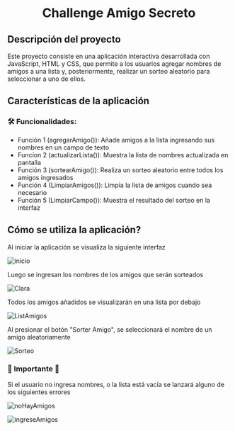 <h1 align="center"> Challenge Amigo Secreto </h1>

<h2>Descripción del proyecto </h2>
<p>Este proyecto consiste en una aplicación interactiva desarrollada con JavaScript, HTML y CSS, que permite a los usuarios agregar nombres de amigos a una lista y, posteriormente, realizar un sorteo aleatorio para seleccionar a uno de ellos.</p>

<h2>Características de la aplicación </h2>
<h3>🛠 Funcionalidades: </h3>
<ul>
    <li>Función 1 (agregarAmigo()): Añade amigos a la lista ingresando sus nombres en un campo de texto </li>
    <li>Funcíon 2 (actualizarLista()): Muestra la lista de nombres actualizada en pantalla </li>
    <li>Función 3 (sortearAmigo()): Realiza un sorteo aleatorio entre todos los amigos ingresados </li>
    <li>Función 4 (LimpiarAmigos()): Limpia la lista de amigos cuando sea necesario </li>
    <li>Función 5 (LimpiarCampo()): Muestra el resultado del sorteo en la interfaz </li>
</ul>

<h2>Cómo se utiliza la aplicación? </h2>
<p>Al iniciar la aplicación se visualiza la siguiente interfaz </p>
    
![inicio](https://github.com/user-attachments/assets/89224c0e-89e9-4ac8-b165-83668563691a)
    
<p>Luego se ingresan los nombres de los amigos que serán sorteados</p>
    
![Clara](https://github.com/user-attachments/assets/52f3b893-5b83-4642-a8ea-6fd1d9f49ba7)
    
<p>Todos los amigos añadidos se visualizarán en una lista por debajo </p>
     
![ListAmigos](https://github.com/user-attachments/assets/46371f76-de3f-4077-897e-d346b79323be)

<p>Al presionar el botón "Sorter Amigo", se seleccionará el nombre de un amigo aleatoriamente </p>
     
![Sorteo](https://github.com/user-attachments/assets/ee589a50-b4a0-4e8f-8ebf-7c06a54f494d)


<h3> 🔔 Importante 🔔</h3>
<p> Si el usuario no ingresa nombres, o la lista está vacía se lanzará alguno de los siguientes errores</p>

![noHayAmigos](https://github.com/user-attachments/assets/4d233bcc-e66b-4fac-a4f3-2cb0e8e2289e)

![ingreseAmigos](https://github.com/user-attachments/assets/cd6e9687-00dd-4bdc-aa4b-14e358546307)

